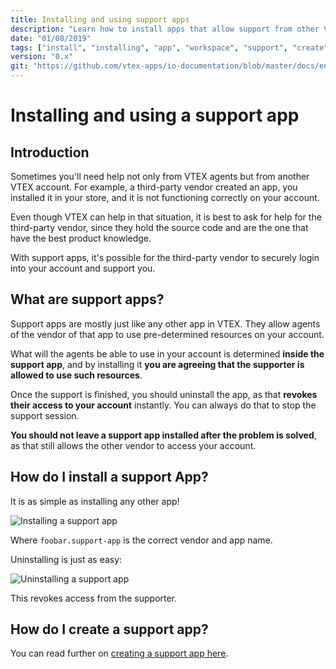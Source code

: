 ```yaml
---
title: Installing and using support apps
description: "Learn how to install apps that allow support from other VTEX accounts"
date: "01/08/2019"
tags: ["install", "installing", "app", "workspace", "support", "create"]
version: "0.x"
git: "https://github.com/vtex-apps/io-documentation/blob/master/docs/en/Recipes/store/using-support-apps.md"
---
```


# Installing and using a support app

## Introduction

Sometimes you'll need help not only from VTEX agents but from another VTEX account. 
For example, a third-party vendor created an app, you installed it in your store, 
and it is not functioning correctly on your account.

Even though VTEX can help in that situation, it is best to ask for help for the
third-party vendor, since they hold the source code and are the one that have
the best product knowledge.

With support apps, it's possible for the third-party vendor to securely
login into your account and support you.

## What are support apps?

Support apps are mostly just like any other app in VTEX. They allow agents of the vendor
of that app to use pre-determined resources on your account.

What will the agents be able to use in your account is determined __inside the support app__,
and by installing it __you are agreeing that the supporter is allowed to use such resources__.

Once the support is finished, you should uninstall the app, as that __revokes their access to your account__
instantly. You can always do that to stop the support session.

__You should not leave a support app installed after the problem is solved__, as that still allows the other
vendor to access your account.

## How do I install a support App?

It is as simple as installing any other app!

![Installing a support app](https://user-images.githubusercontent.com/7110169/65991671-17487d80-e464-11e9-8c05-fb4fcf38551b.png)

Where `foobar.support-app` is the correct vendor and app name.

Uninstalling is just as easy:

![Uninstalling a support app](https://user-images.githubusercontent.com/7110169/65995982-e751a800-e46c-11e9-8447-3202eb2ecba1.png)

This revokes access from the supporter.

## How do I create a support app?

You can read further on [creating a support app here](https://vtex.io/docs/recipes/layout/creating-a-support-app).